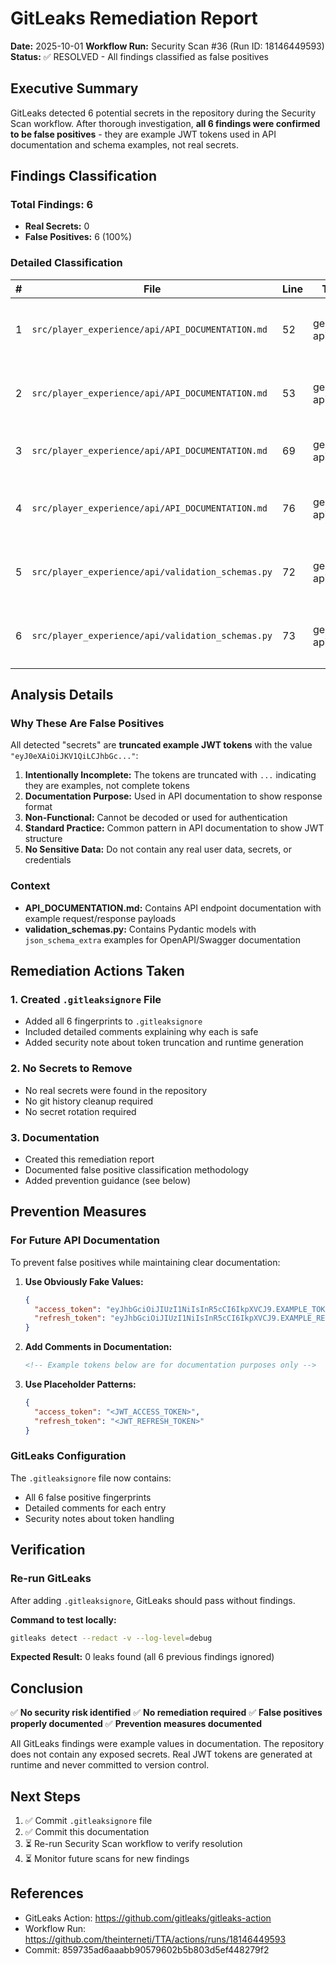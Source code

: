 # GitLeaks Remediation Report
**Date:** 2025-10-01
**Workflow Run:** Security Scan #36 (Run ID: 18146449593)
**Status:** ✅ RESOLVED - All findings classified as false positives

## Executive Summary

GitLeaks detected 6 potential secrets in the repository during the Security Scan workflow. After thorough investigation, **all 6 findings were confirmed to be false positives** - they are example JWT tokens used in API documentation and schema examples, not real secrets.

## Findings Classification

### Total Findings: 6
- **Real Secrets:** 0
- **False Positives:** 6 (100%)

### Detailed Classification

| # | File | Line | Type | Classification | Reason |
|---|------|------|------|----------------|--------|
| 1 | `src/player_experience/api/API_DOCUMENTATION.md` | 52 | generic-api-key | FALSE POSITIVE | Example `access_token` in API response documentation |
| 2 | `src/player_experience/api/API_DOCUMENTATION.md` | 53 | generic-api-key | FALSE POSITIVE | Example `refresh_token` in API response documentation |
| 3 | `src/player_experience/api/API_DOCUMENTATION.md` | 69 | generic-api-key | FALSE POSITIVE | Example `refresh_token` in API request documentation |
| 4 | `src/player_experience/api/API_DOCUMENTATION.md` | 76 | generic-api-key | FALSE POSITIVE | Example `access_token` in API response documentation |
| 5 | `src/player_experience/api/validation_schemas.py` | 72 | generic-api-key | FALSE POSITIVE | Example `access_token` in Pydantic schema example |
| 6 | `src/player_experience/api/validation_schemas.py` | 73 | generic-api-key | FALSE POSITIVE | Example `refresh_token` in Pydantic schema example |

## Analysis Details

### Why These Are False Positives

All detected "secrets" are **truncated example JWT tokens** with the value `"eyJ0eXAiOiJKV1QiLCJhbGc..."`:

1. **Intentionally Incomplete:** The tokens are truncated with `...` indicating they are examples, not complete tokens
2. **Documentation Purpose:** Used in API documentation to show response format
3. **Non-Functional:** Cannot be decoded or used for authentication
4. **Standard Practice:** Common pattern in API documentation to show JWT structure
5. **No Sensitive Data:** Do not contain any real user data, secrets, or credentials

### Context

- **API_DOCUMENTATION.md:** Contains API endpoint documentation with example request/response payloads
- **validation_schemas.py:** Contains Pydantic models with `json_schema_extra` examples for OpenAPI/Swagger documentation

## Remediation Actions Taken

### 1. Created `.gitleaksignore` File
- Added all 6 fingerprints to `.gitleaksignore`
- Included detailed comments explaining why each is safe
- Added security note about token truncation and runtime generation

### 2. No Secrets to Remove
- No real secrets were found in the repository
- No git history cleanup required
- No secret rotation required

### 3. Documentation
- Created this remediation report
- Documented false positive classification methodology
- Added prevention guidance (see below)

## Prevention Measures

### For Future API Documentation

To prevent false positives while maintaining clear documentation:

1. **Use Obviously Fake Values:**
   ```json
   {
     "access_token": "eyJhbGciOiJIUzI1NiIsInR5cCI6IkpXVCJ9.EXAMPLE_TOKEN_DO_NOT_USE",
     "refresh_token": "eyJhbGciOiJIUzI1NiIsInR5cCI6IkpXVCJ9.EXAMPLE_REFRESH_TOKEN"
   }
   ```

2. **Add Comments in Documentation:**
   ```markdown
   <!-- Example tokens below are for documentation purposes only -->
   ```

3. **Use Placeholder Patterns:**
   ```json
   {
     "access_token": "<JWT_ACCESS_TOKEN>",
     "refresh_token": "<JWT_REFRESH_TOKEN>"
   }
   ```

### GitLeaks Configuration

The `.gitleaksignore` file now contains:
- All 6 false positive fingerprints
- Detailed comments for each entry
- Security notes about token handling

## Verification

### Re-run GitLeaks
After adding `.gitleaksignore`, GitLeaks should pass without findings.

**Command to test locally:**
```bash
gitleaks detect --redact -v --log-level=debug
```

**Expected Result:** 0 leaks found (all 6 previous findings ignored)

## Conclusion

✅ **No security risk identified**
✅ **No remediation required**
✅ **False positives properly documented**
✅ **Prevention measures documented**

All GitLeaks findings were example values in documentation. The repository does not contain any exposed secrets. Real JWT tokens are generated at runtime and never committed to version control.

## Next Steps

1. ✅ Commit `.gitleaksignore` file
2. ✅ Commit this documentation
3. ⏳ Re-run Security Scan workflow to verify resolution
4. ⏳ Monitor future scans for new findings

## References

- GitLeaks Action: https://github.com/gitleaks/gitleaks-action
- Workflow Run: https://github.com/theinterneti/TTA/actions/runs/18146449593
- Commit: 859735ad6aaabb90579602b5b803d5ef448279f2
